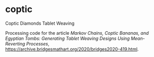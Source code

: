 # coptic
Coptic Diamonds Tablet Weaving

Processing code for the article _Markov Chains, Coptic Bananas, and Egyptian Tombs: Generating Tablet Weaving Designs Using Mean-Reverting Processes_,  <https://archive.bridgesmathart.org/2020/bridges2020-419.html>.
